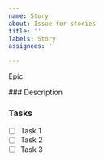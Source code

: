 ```yaml
---
name: Story
about: Issue for stories
title: ''
labels: Story
assignees: ''

---
```


Epic:

### Description 

### Tasks
- [ ] Task 1
- [ ] Task 2
- [ ] Task 3
